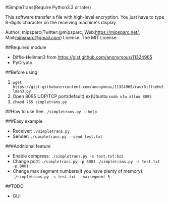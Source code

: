 #SimpleTrans(Require Python3.3 or later)

This software transfer a file with high-level encryption. You just have to type 8-digits character on the receiving machine's display. 

Author: mipsparc(Twitter:@mipsparc, Web:https://mipsparc.net/, Mail:mipsparc@gmail.com)
License: The MIT License

##Required module
- Diffie-Hellman3 from https://gist.github.com/anonymous/11324965
- PyCrypto

##Before using
1. `wget https://gist.githubusercontent.com/anonymous/11324965/raw/DiffieHellman3.py`
1. Open 8095 UDP/TCP port(default) ex)Ubuntu `sudo ufw allow 8095`
1. `chmod 755 simpletrans.py`

##How to use
See `./simpletrans.py --help`  

###Easy example
- Receiver: `./simpletrans.py`
- Sender: `./simpletrans.py --send test.txt`

###Additional feature  
- Enable compress: `./simpletrans.py -s test.txt:bz2`
- Change port: `./simpletrans.py -p 8081` `./simpletrans.py -s test.txt -p 8081`
- Change max segment numbers(If you have plenty of memory): `./simpletrans.py -s test.txt --maxsegment 5`

##TODO
- GUI
